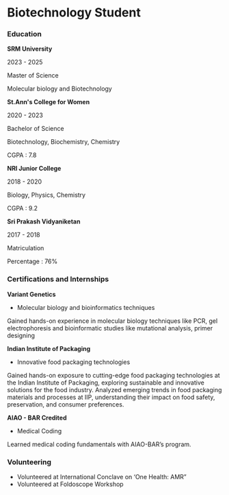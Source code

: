 # Biotechnology Student


### Education
**SRM University**

2023 - 2025

Master of Science

Molecular biology and Biotechnology



**St.Ann's College for Women**

2020 - 2023

Bachelor of Science

Biotechnology, Biochemistry, Chemistry

CGPA : 7.8



**NRI Junior College**

2018 - 2020

Biology, Physics, Chemistry

CGPA : 9.2



**Sri Prakash Vidyaniketan**

2017 - 2018

Matriculation

Percentage : 76%



### Certifications and Internships
**Variant Genetics**
- Molecular biology and bioinformatics techniques

Gained hands-on experience in molecular biology techniques like PCR, gel electrophoresis and bioinformatic studies like mutational analysis, primer designing 


**Indian Institute of Packaging**
- Innovative food packaging technologies

Gained hands-on exposure to cutting-edge food packaging technologies at the Indian Institute of Packaging, exploring sustainable and innovative solutions for the food industry. Analyzed emerging trends in food packaging materials and processes at IIP, understanding their impact on food safety, preservation, and consumer preferences. 


**AIAO - BAR Credited**
- Medical Coding

Learned medical coding fundamentals with AIAO-BAR’s program.


### Volunteering
- Volunteered at International Conclave on ‘One Health: AMR”
- Volunteered at Foldoscope Workshop

